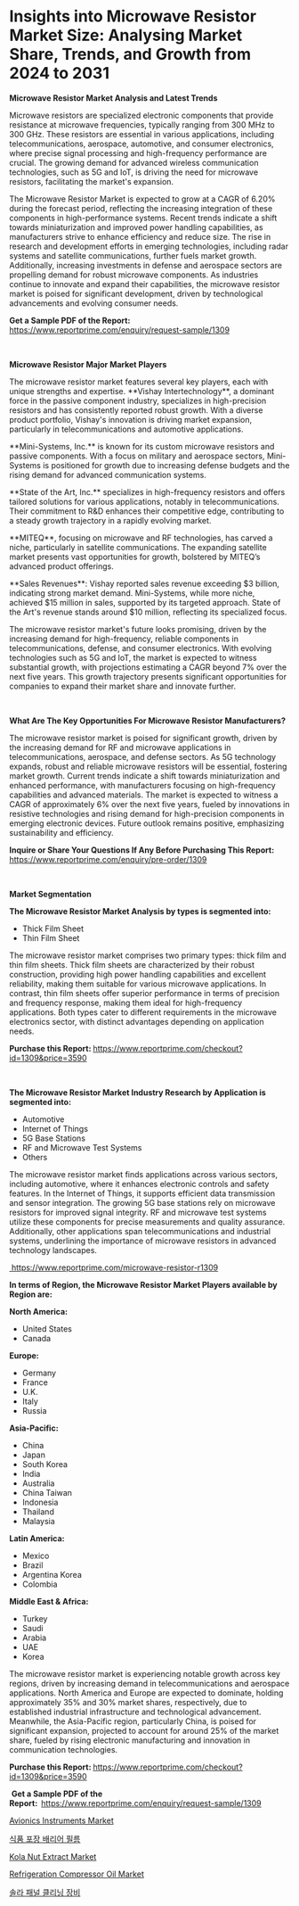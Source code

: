<p><h1>Insights into Microwave Resistor Market Size: Analysing Market Share, Trends, and Growth from 2024 to 2031</h1></p><p><strong>Microwave Resistor Market Analysis and Latest Trends</strong></p>
<p><p>Microwave resistors are specialized electronic components that provide resistance at microwave frequencies, typically ranging from 300 MHz to 300 GHz. These resistors are essential in various applications, including telecommunications, aerospace, automotive, and consumer electronics, where precise signal processing and high-frequency performance are crucial. The growing demand for advanced wireless communication technologies, such as 5G and IoT, is driving the need for microwave resistors, facilitating the market's expansion.</p><p>The Microwave Resistor Market is expected to grow at a CAGR of 6.20% during the forecast period, reflecting the increasing integration of these components in high-performance systems. Recent trends indicate a shift towards miniaturization and improved power handling capabilities, as manufacturers strive to enhance efficiency and reduce size. The rise in research and development efforts in emerging technologies, including radar systems and satellite communications, further fuels market growth. Additionally, increasing investments in defense and aerospace sectors are propelling demand for robust microwave components. As industries continue to innovate and expand their capabilities, the microwave resistor market is poised for significant development, driven by technological advancements and evolving consumer needs.</p></p>
<p><strong>Get a Sample PDF of the Report:&nbsp;</strong> <a href="https://www.reportprime.com/enquiry/request-sample/1309">https://www.reportprime.com/enquiry/request-sample/1309</a></p>
<p>&nbsp;</p>
<p><strong>Microwave Resistor Major Market Players</strong></p>
<p><p>The microwave resistor market features several key players, each with unique strengths and expertise. **Vishay Intertechnology**, a dominant force in the passive component industry, specializes in high-precision resistors and has consistently reported robust growth. With a diverse product portfolio, Vishay's innovation is driving market expansion, particularly in telecommunications and automotive applications.</p><p>**Mini-Systems, Inc.** is known for its custom microwave resistors and passive components. With a focus on military and aerospace sectors, Mini-Systems is positioned for growth due to increasing defense budgets and the rising demand for advanced communication systems.</p><p>**State of the Art, Inc.** specializes in high-frequency resistors and offers tailored solutions for various applications, notably in telecommunications. Their commitment to R&D enhances their competitive edge, contributing to a steady growth trajectory in a rapidly evolving market.</p><p>**MITEQ**, focusing on microwave and RF technologies, has carved a niche, particularly in satellite communications. The expanding satellite market presents vast opportunities for growth, bolstered by MITEQ’s advanced product offerings.</p><p>**Sales Revenues**: Vishay reported sales revenue exceeding $3 billion, indicating strong market demand. Mini-Systems, while more niche, achieved $15 million in sales, supported by its targeted approach. State of the Art's revenue stands around $10 million, reflecting its specialized focus.</p><p>The microwave resistor market's future looks promising, driven by the increasing demand for high-frequency, reliable components in telecommunications, defense, and consumer electronics. With evolving technologies such as 5G and IoT, the market is expected to witness substantial growth, with projections estimating a CAGR beyond 7% over the next five years. This growth trajectory presents significant opportunities for companies to expand their market share and innovate further.</p></p>
<p>&nbsp;</p>
<p><strong>What Are The Key Opportunities For Microwave Resistor Manufacturers?</strong></p>
<p><p>The microwave resistor market is poised for significant growth, driven by the increasing demand for RF and microwave applications in telecommunications, aerospace, and defense sectors. As 5G technology expands, robust and reliable microwave resistors will be essential, fostering market growth. Current trends indicate a shift towards miniaturization and enhanced performance, with manufacturers focusing on high-frequency capabilities and advanced materials. The market is expected to witness a CAGR of approximately 6% over the next five years, fueled by innovations in resistive technologies and rising demand for high-precision components in emerging electronic devices. Future outlook remains positive, emphasizing sustainability and efficiency.</p></p>
<p><strong>Inquire or Share Your Questions If Any Before Purchasing This Report:</strong> <a href="https://www.reportprime.com/enquiry/pre-order/1309">https://www.reportprime.com/enquiry/pre-order/1309</a></p>
<p>&nbsp;</p>
<p><strong>Market Segmentation</strong></p>
<p><strong>The Microwave Resistor Market Analysis by types is segmented into:</strong></p>
<p><ul><li>Thick Film Sheet</li><li>Thin Film Sheet</li></ul></p>
<p><p>The microwave resistor market comprises two primary types: thick film and thin film sheets. Thick film sheets are characterized by their robust construction, providing high power handling capabilities and excellent reliability, making them suitable for various microwave applications. In contrast, thin film sheets offer superior performance in terms of precision and frequency response, making them ideal for high-frequency applications. Both types cater to different requirements in the microwave electronics sector, with distinct advantages depending on application needs.</p></p>
<p><strong>Purchase this Report:&nbsp;</strong><a href="https://www.reportprime.com/checkout?id=1309&price=3590">https://www.reportprime.com/checkout?id=1309&price=3590</a></p>
<p>&nbsp;</p>
<p><strong>The Microwave Resistor Market Industry Research by Application is segmented into:</strong></p>
<p><ul><li>Automotive</li><li>Internet of Things</li><li>5G Base Stations</li><li>RF and Microwave Test Systems</li><li>Others</li></ul></p>
<p><p>The microwave resistor market finds applications across various sectors, including automotive, where it enhances electronic controls and safety features. In the Internet of Things, it supports efficient data transmission and sensor integration. The growing 5G base stations rely on microwave resistors for improved signal integrity. RF and microwave test systems utilize these components for precise measurements and quality assurance. Additionally, other applications span telecommunications and industrial systems, underlining the importance of microwave resistors in advanced technology landscapes.</p></p>
<p><a href="https://www.reportprime.com/microwave-resistor-r1309">&nbsp;https://www.reportprime.com/microwave-resistor-r1309</a></p>
<p><strong>In terms of Region, the Microwave Resistor Market Players available by Region are:</strong></p>
<p>
    <p> <strong> North America: </strong>
        <ul>
            <li>United States</li>
            <li>Canada</li>
        </ul>
        </p> 
    <p> <strong> Europe: </strong>
        <ul>
            <li>Germany</li>
            <li>France</li>
            <li>U.K.</li>
            <li>Italy</li>
            <li>Russia</li>
        </ul>
        </p> 
    <p> <strong> Asia-Pacific: </strong>
        <ul>
            <li>China</li>
            <li>Japan</li>
            <li>South Korea</li>
            <li>India</li>
            <li>Australia</li>
            <li>China Taiwan</li>
            <li>Indonesia</li>
            <li>Thailand</li>
            <li>Malaysia</li>
        </ul>
        </p> 
    <p> <strong> Latin America: </strong>
        <ul>
            <li>Mexico</li>
            <li>Brazil</li>
            <li>Argentina Korea</li>
            <li>Colombia</li>
        </ul>
        </p> 
    <p> <strong> Middle East & Africa: </strong>
        <ul>
            <li>Turkey</li>
            <li>Saudi</li>
            <li>Arabia</li>
            <li>UAE</li>
            <li>Korea</li>
        </ul>
    </p>
    </p>
<p><p>The microwave resistor market is experiencing notable growth across key regions, driven by increasing demand in telecommunications and aerospace applications. North America and Europe are expected to dominate, holding approximately 35% and 30% market shares, respectively, due to established industrial infrastructure and technological advancement. Meanwhile, the Asia-Pacific region, particularly China, is poised for significant expansion, projected to account for around 25% of the market share, fueled by rising electronic manufacturing and innovation in communication technologies.</p></p>
<p><strong>Purchase this Report: </strong><a href="https://www.reportprime.com/checkout?id=1309&price=3590">https://www.reportprime.com/checkout?id=1309&price=3590</a></p>
<p>&nbsp;<strong>Get a Sample PDF of the Report:&nbsp;&nbsp;</strong><a href="https://www.reportprime.com/enquiry/request-sample/1309">https://www.reportprime.com/enquiry/request-sample/1309</a></p>
<p><strong></strong></p>
<p><p><a href="https://github.com/YashRP12/Market-Research-Report-List-6/blob/main/avionics-instruments-market.md">Avionics Instruments Market</a></p><p><a href="https://medium.com/@juliusgy6neace/%EC%A0%84%EB%9E%B5-%EB%A1%9C%EB%93%9C%EB%A7%B5-%EA%B8%80%EB%A1%9C%EB%B2%8C-%EC%8B%9D%ED%92%88-%ED%8F%AC%EC%9E%A5-%EC%9E%A5%EB%B2%BD-%ED%95%84%EB%A6%84-%EC%8B%9C%EC%9E%A5-%ED%86%B5%EC%B0%B0%EB%A0%A5-%EB%B0%8F-%EA%B8%B0%ED%9A%8C-2024-2031-5ab92b861826">식품 포장 배리어 필름</a></p><p><a href="https://medium.com/@jamieurcotte9056df/kola-nut-extract-market-share-and-new-trends-analysis-by-its-type-application-end-use-and-30e20c091d55">Kola Nut Extract Market</a></p><p><a href="https://www.linkedin.com/pulse/charting-future-comprehensive-analysis-global-refrigeration-udekc?trackingId=K75mnSOLR%2F6XG9ZdDkU%2F4Q%3D%3D">Refrigeration Compressor Oil Market</a></p><p><a href="https://medium.com/@juliusgy6neace/%ED%83%9C%EC%96%91%EA%B4%91-%ED%8C%A8%EB%84%90-%EC%B2%AD%EC%86%8C-%EC%9E%A5%EB%B9%84-%EC%8B%9C%EC%9E%A5%EC%9D%98-%EC%8B%AC%EC%B8%B5-%EB%B6%84%EC%84%9D-%ED%8A%B8%EB%A0%8C%EB%93%9C-%EC%8B%9C%EC%9E%A5-%EC%84%B8%EB%B6%84%ED%99%94-%EA%B2%BD%EC%9F%81-%EB%B6%84%EC%84%9D-8bc46c63a4b6">솔라 패널 클리닝 장비</a></p></p>